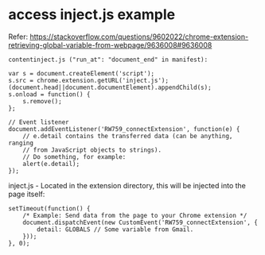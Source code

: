 # access inject.js example
Refer: https://stackoverflow.com/questions/9602022/chrome-extension-retrieving-global-variable-from-webpage/9636008#9636008

    contentinject.js ("run_at": "document_end" in manifest):

    var s = document.createElement('script');
    s.src = chrome.extension.getURL('inject.js');
    (document.head||document.documentElement).appendChild(s);
    s.onload = function() {
        s.remove();
    };

    // Event listener
    document.addEventListener('RW759_connectExtension', function(e) {
        // e.detail contains the transferred data (can be anything, ranging
        // from JavaScript objects to strings).
        // Do something, for example:
        alert(e.detail);
    });

inject.js - Located in the extension directory, this will be injected into the page itself:

    setTimeout(function() {
        /* Example: Send data from the page to your Chrome extension */
        document.dispatchEvent(new CustomEvent('RW759_connectExtension', {
            detail: GLOBALS // Some variable from Gmail.
        }));
    }, 0);
